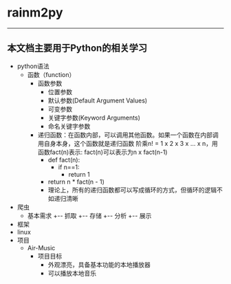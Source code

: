 # rainm2py
-------------------------------------
本文档主要用于Python的相关学习
-------------------------------------
+ python语法
  + 函数（function）
    + 函数参数
      + 位置参数
      + 默认参数(Default Argument Values)
      + 可变参数
      + 关键字参数(Keyword Arguments)
      + 命名关键字参数
    + 递归函数：在函数内部，可以调用其他函数。如果一个函数在内部调用自身本身，这个函数就是递归函数
      阶乘n! = 1 x 2 x 3 x ... x n，用函数fact(n)表示: fact(n)可以表示为n x fact(n-1)
      + def fact(n):
        + if n==1:
          + return 1
      + return n * fact(n - 1) 
      + 理论上，所有的递归函数都可以写成循环的方式，但循环的逻辑不如递归清晰
+ 爬虫
  + 基本需求
    +-- 抓取
    +-- 存储
    +-- 分析
    +-- 展示
+ 框架
+ linux
+ 项目
  + Air-Music
    + 项目目标
      + 外观漂亮，具备基本功能的本地播放器
      + 可以播放本地音乐
